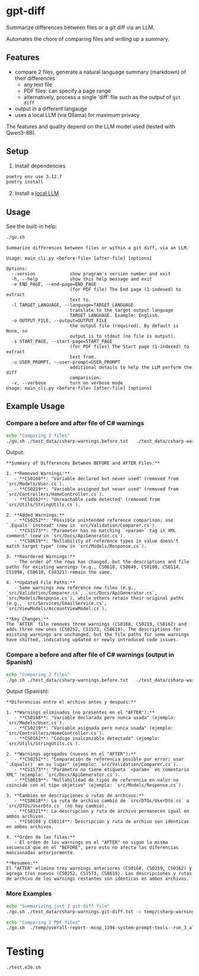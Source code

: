 # gpt-diff

Summarize differences between files or a git diff via an LLM.

Automates the chore of comparing files and writing up a summary.

## Features

- compare 2 files, generate a natural language summary (markdown) of their differences
  - any text file
  - PDF files: can specify a page range
  - alternatively, process a single 'diff' file such as the output of `git diff`
- output in a different langauge
- uses a local LLM (via Ollama) for maximum privacy

The features and quality depend on the LLM model used (tested with Qwen3-8B).

## Setup

1. Install dependencies

```bash
poetry env use 3.12.7
poetry install
```

2. Install a [local LLM](./local_llm/README.md)

## Usage

See the built-in help:

```bash
./go.sh
```

```
Summarize differences between files or within a git diff, via an LLM.

Usage: main_cli.py <before-file> [after-file] [options]

Options:
  --version             show program's version number and exit
  -h, --help            show this help message and exit
  -e END_PAGE, --end-page=END_PAGE
                        (for PDF file) The End page (1-indexed) to extract
                        text to.
  -l TARGET_LANGUAGE, --language=TARGET_LANGUAGE
                        translate to the target output language
                        TARGET_LANGUAGE. Example: English.
  -o OUTPUT_FILE, --output=OUTPUT_FILE
                        the output file (required). By default is None, so
                        output is to stdout (no file is output).
  -s START_PAGE, --start-page=START_PAGE
                        (for PDF files) The Start page (1-indexed) to extract
                        text from.
  -u USER_PROMPT, --user-prompt=USER_PROMPT
                        additional details to help the LLM perform the diff
                        comparision.
  -v, --verbose         turn on verbose mode
Usage: main_cli.py <before-file> [after-file] [options]
```

## Example Usage

### Compare a before and after file of C# warnings

```bash
echo "Comparing 2 files"
./go.sh ./test_data/csharp-warnings.before.txt   ./test_data/csharp-warnings.after.txt -o temp/csharp-warnings.txt
```

Output:

```
**Summary of Differences Between BEFORE and AFTER Files:**

1. **Removed Warnings:**
   - **CS0168**: "Variable declared but never used" (removed from `src/Models/User.cs`).
   - **CS0219**: "Variable assigned but never used" (removed from `src/Controllers/HomeController.cs`).
   - **CS0162**: "Unreachable code detected" (removed from `src/Utils/StringUtils.cs`).

2. **Added Warnings:**
   - **CS0252**: "Possible unintended reference comparison; use `.Equals` instead" (new in `src/Validation/Comparer.cs`).
   - **CS1573**: "Parameter has no matching `<param>` tag in XML comment" (new in `src/Docs/ApiGenerator.cs`).
   - **CS8619**: "Nullability of reference types in value doesn't match target type" (new in `src/Models/Response.cs`).

3. **Reordered Warnings:**
   - The order of the rows has changed, but the descriptions and file paths for existing warnings (e.g., CS0618, CS0649, CS0108, CS0114, CS1998, CS8618, CS8321) remain the same.

4. **Updated File Paths:**
   - Some warnings now reference new files (e.g., `src/Validation/Comparer.cs`, `src/Docs/ApiGenerator.cs`, `src/Models/Response.cs`), while others retain their original paths (e.g., `src/Services/EmailService.cs`, `src/ViewModels/AccountViewModel.cs`).

**Key Changes:**
The `AFTER` file removes three warnings (CS0168, CS0219, CS0162) and adds three new ones (CS0252, CS1573, CS8619). The descriptions for existing warnings are unchanged, but the file paths for some warnings have shifted, indicating updated or newly introduced code issues.
```

### Compare a before and after file of C# warnings (output in Spanish)

```bash
echo "Comparing 2 files"
./go.sh ./test_data/csharp-warnings.before.txt   ./test_data/csharp-warnings.after.txt -o temp/csharp-warnings.txt -l Spanish
```

Output (Spanish):

```
**Diferencias entre el archivo antes y después:**

1. **Warnings eliminados (no presentes en el "AFTER"):**
   - **CS0168**: "Variable declarada pero nunca usada" (ejemplo: `src/Models/User.cs`).
   - **CS0219**: "Variable asignada pero nunca usada" (ejemplo: `src/Controllers/HomeController.cs`).
   - **CS0162**: "Código inalcanzable detectado" (ejemplo: `src/Utils/StringUtils.cs`).

2. **Warnings agregados (nuevos en el "AFTER"):**
   - **CS0252**: "Comparación de referencia posible por error; usar `.Equals()` en su lugar" (ejemplo: `src/Validation/Comparer.cs`).
   - **CS1573**: "Parámetro no tiene etiqueta `<param>` en comentario XML" (ejemplo: `src/Docs/ApiGenerator.cs`).
   - **CS8619**: "Nullabilidad de tipos de referencia en valor no coincide con el tipo objetivo" (ejemplo: `src/Models/Response.cs`).

3. **Cambios en descripciones o rutas de archivos:**
   - **CS8618**: La ruta de archivo cambió de `src/DTOs/UserDto.cs` a `src/DTOs/UserDto.cs` (no hay cambio).
   - **CS8321**: La descripción y ruta de archivo permanecen igual en ambos archivos.
   - **CS0108 y CS0114**: Descripción y ruta de archivo son idénticas en ambos archivos.

4. **Orden de las filas:**
   - El orden de los warnings en el "AFTER" no sigue la misma secuencia que en el "BEFORE", pero esto no afecta las diferencias mencionadas anteriormente.

**Resumen:**
El "AFTER" elimina tres warnings anteriores (CS0168, CS0219, CS0162) y agrega tres nuevos (CS0252, CS1573, CS8619). Las descripciones y rutas de archivo de los warnings restantes son idénticas en ambos archivos.
```

### More Examples

```bash
echo "Summarizing just 1 git-diff file"
./go.sh ./test_data/csharp-warnings.git-diff.txt -o temp/csharp-warnings.git-diff.txt

echo "Comparing 2 PDF files"
./go.sh  ./temp/overall-report--mcop_1194-system-prompt-tools--run_3_all_after_sean.pdf   ./temp/baseline--overall-report--mcop_1194-system-prompt-tools--run_4_sean_new_baseline.pdf   -o temp/overall-then-baseline.txt  --start-page 1 --end-page 2
```

# Testing

```bash
./test.e2e.sh
```
